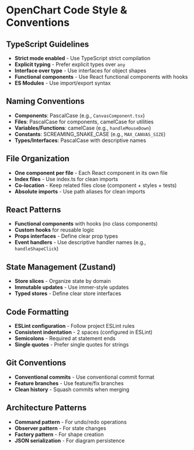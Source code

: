 # OpenChart Code Style & Conventions

## TypeScript Guidelines
- **Strict mode enabled** - Use TypeScript strict compilation
- **Explicit typing** - Prefer explicit types over `any`
- **Interface over type** - Use interfaces for object shapes
- **Functional components** - Use React functional components with hooks
- **ES Modules** - Use import/export syntax

## Naming Conventions
- **Components**: PascalCase (e.g., `CanvasComponent.tsx`)
- **Files**: PascalCase for components, camelCase for utilities
- **Variables/Functions**: camelCase (e.g., `handleMouseDown`)
- **Constants**: SCREAMING_SNAKE_CASE (e.g., `MAX_CANVAS_SIZE`)
- **Types/Interfaces**: PascalCase with descriptive names

## File Organization
- **One component per file** - Each React component in its own file
- **Index files** - Use index.ts for clean imports
- **Co-location** - Keep related files close (component + styles + tests)
- **Absolute imports** - Use path aliases for clean imports

## React Patterns
- **Functional components** with hooks (no class components)
- **Custom hooks** for reusable logic
- **Props interfaces** - Define clear prop types
- **Event handlers** - Use descriptive handler names (e.g., `handleShapeClick`)

## State Management (Zustand)
- **Store slices** - Organize state by domain
- **Immutable updates** - Use immer-style updates
- **Typed stores** - Define clear store interfaces

## Code Formatting
- **ESLint configuration** - Follow project ESLint rules
- **Consistent indentation** - 2 spaces (configured in ESLint)
- **Semicolons** - Required at statement ends
- **Single quotes** - Prefer single quotes for strings

## Git Conventions
- **Conventional commits** - Use conventional commit format
- **Feature branches** - Use feature/fix branches
- **Clean history** - Squash commits when merging

## Architecture Patterns
- **Command pattern** - For undo/redo operations
- **Observer pattern** - For state changes
- **Factory pattern** - For shape creation
- **JSON serialization** - For diagram persistence